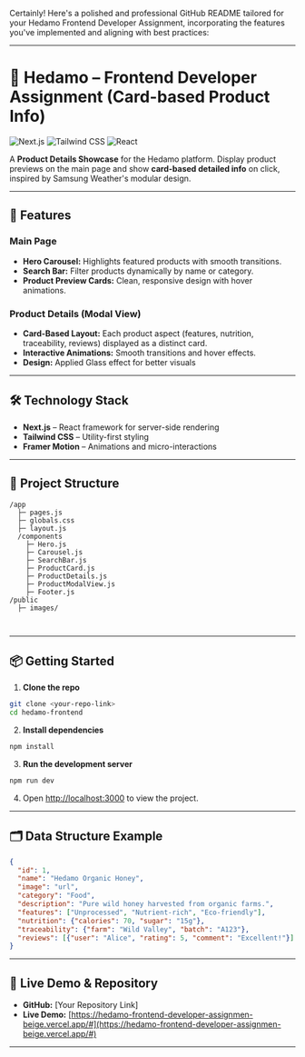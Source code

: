 Certainly! Here's a polished and professional GitHub README tailored for your Hedamo Frontend Developer Assignment, incorporating the features you've implemented and aligning with best practices:

---

# 🌱 Hedamo – Frontend Developer Assignment (Card-based Product Info)

![Next.js](https://img.shields.io/badge/Next.js-13-blue) ![Tailwind CSS](https://img.shields.io/badge/TailwindCSS-3.3-blueviolet) ![React](https://img.shields.io/badge/React-18-blue)

A **Product Details Showcase** for the Hedamo platform. Display product previews on the main page and show **card-based detailed info** on click, inspired by Samsung Weather's modular design.

---

## 🎯 Features

### Main Page

* **Hero Carousel:** Highlights featured products with smooth transitions.
* **Search Bar:** Filter products dynamically by name or category.
* **Product Preview Cards:** Clean, responsive design with hover animations.

### Product Details (Modal View)

* **Card-Based Layout:** Each product aspect (features, nutrition, traceability, reviews) displayed as a distinct card.
* **Interactive Animations:** Smooth transitions and hover effects.
* **Design:** Applied Glass effect for better visuals

---

## 🛠 Technology Stack

* **Next.js** – React framework for server-side rendering
* **Tailwind CSS** – Utility-first styling
* **Framer Motion** – Animations and micro-interactions

---

## 📂 Project Structure

```
/app
  ├─ pages.js
  ├─ globals.css
  ├─ layout.js
  /components
    ├─ Hero.js
    ├─ Carousel.js
    ├─ SearchBar.js
    ├─ ProductCard.js
    ├─ ProductDetails.js
    ├─ ProductModalView.js
    ├─ Footer.js
/public
  ├─ images/
  


```

---

## 📦 Getting Started

1. **Clone the repo**

```bash
git clone <your-repo-link>
cd hedamo-frontend
```

2. **Install dependencies**

```bash
npm install
```

3. **Run the development server**

```bash
npm run dev
```

4. Open [http://localhost:3000](http://localhost:3000) to view the project.

---

## 🗂 Data Structure Example

```json
{
  "id": 1,
  "name": "Hedamo Organic Honey",
  "image": "url",
  "category": "Food",
  "description": "Pure wild honey harvested from organic farms.",
  "features": ["Unprocessed", "Nutrient-rich", "Eco-friendly"],
  "nutrition": {"calories": 70, "sugar": "15g"},
  "traceability": {"farm": "Wild Valley", "batch": "A123"},
  "reviews": [{"user": "Alice", "rating": 5, "comment": "Excellent!"}]
}
```

---

## 📌 Live Demo & Repository

* **GitHub:** \[Your Repository Link]
* **Live Demo:** [https://hedamo-frontend-developer-assignmen-beige.vercel.app/#](https://hedamo-frontend-developer-assignmen-beige.vercel.app/#)

---

